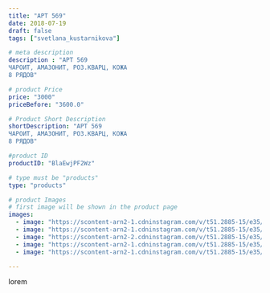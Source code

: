 ```yaml
---
title: "АРТ 569"
date: 2018-07-19
draft: false
tags: ["svetlana_kustarnikova"]

# meta description
description : "АРТ 569
ЧАРОИТ, АМАЗОНИТ, РОЗ.КВАРЦ, КОЖА 
8 РЯДОВ"

# product Price
price: "3000"
priceBefore: "3600.0"

# Product Short Description
shortDescription: "АРТ 569
ЧАРОИТ, АМАЗОНИТ, РОЗ.КВАРЦ, КОЖА 
8 РЯДОВ"

#product ID
productID: "BlaEwjPF2Wz"

# type must be "products"
type: "products"

# product Images
# first image will be shown in the product page
images:
  - image: "https://scontent-arn2-1.cdninstagram.com/v/t51.2885-15/e35/37028552_288691738368243_6793534442792026112_n.jpg?se=7&tp=1&_nc_ht=scontent-arn2-1.cdninstagram.com&_nc_cat=103&_nc_ohc=vOMnbWEtqAsAX_mTAXa&ccb=7-4&oh=40cc3ea4e50ee21d180a86a1fc0cafde&oe=60840572&ig_cache_key=MTgyNjc5MjkzMjY3MDI0NDAxOQ%3D%3D.2-ccb7-4"
  - image: "https://scontent-arn2-1.cdninstagram.com/v/t51.2885-15/e35/37385909_492229741247174_4057488834693169152_n.jpg?se=7&tp=1&_nc_ht=scontent-arn2-1.cdninstagram.com&_nc_cat=102&_nc_ohc=8sIdTQqGNokAX-02YdW&ccb=7-4&oh=5f677156ed25f8a31adaafd5b7400cbf&oe=608469A2&ig_cache_key=MTgyNjc5Mjk0NTExMDY3MTU2NA%3D%3D.2-ccb7-4"
  - image: "https://scontent-arn2-2.cdninstagram.com/v/t51.2885-15/e35/36995461_501965560241336_2064415656190672896_n.jpg?se=7&tp=1&_nc_ht=scontent-arn2-2.cdninstagram.com&_nc_cat=108&_nc_ohc=tUZoc2AGvD4AX_7ZXpQ&ccb=7-4&oh=83430b404bd33976663293ac33a65514&oe=6081AACE&ig_cache_key=MTgyNjc5Mjk1NTA1MTE2NTMwMA%3D%3D.2-ccb7-4"
  - image: "https://scontent-arn2-1.cdninstagram.com/v/t51.2885-15/e35/36653597_1887284731333983_6284437142970040320_n.jpg?se=7&tp=1&_nc_ht=scontent-arn2-1.cdninstagram.com&_nc_cat=103&_nc_ohc=0Qcw8xQH1CsAX8A2MF1&ccb=7-4&oh=8192dd0ea70380c892c94c53d1bf69f3&oe=60838946&ig_cache_key=MTgyNjc5Mjk2NTI5MzYzOTk4OA%3D%3D.2-ccb7-4"
  - image: "https://scontent-arn2-1.cdninstagram.com/v/t51.2885-15/e35/37034601_273309860099838_851193832950202368_n.jpg?se=7&tp=1&_nc_ht=scontent-arn2-1.cdninstagram.com&_nc_cat=106&_nc_ohc=TKhHSg-kgd4AX8YUiDs&ccb=7-4&oh=b5cb84326d63a462a0bb87c0823ca92c&oe=6082F3F0&ig_cache_key=MTgyNjc5Mjk3NjI4MjcyMDI5OQ%3D%3D.2-ccb7-4"

---
```

lorem
